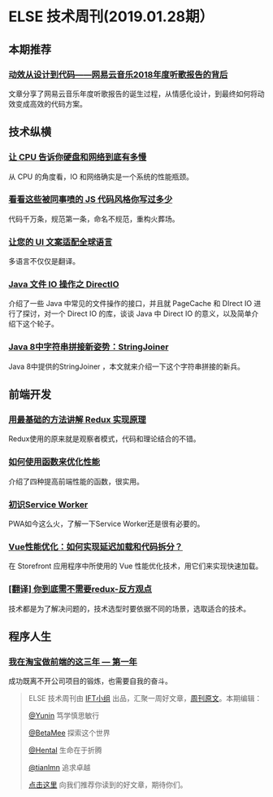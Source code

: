 # ELSE 技术周刊(2019.01.28期）

## 本期推荐

### [动效从设计到代码——网易云音乐2018年度听歌报告的背后](https://zhuanlan.zhihu.com/p/57576659)

文章分享了网易云音乐年度听歌报告的诞生过程，从情感化设计，到最终如何将动效变成高效的代码方案。

## 技术纵横

### [让 CPU 告诉你硬盘和网络到底有多慢](https://mp.weixin.qq.com/s/DiP84yhdHFTgYVGBf6nGvg)

从 CPU 的角度看，IO 和网络确实是一个系统的性能瓶颈。

### [看看这些被同事喷的 JS 代码风格你写过多少 ](https://mp.weixin.qq.com/s/V-YahkIenffgU4QpBBlggQ)

代码千万条，规范第一条，命名不规范，重构火葬场。

### [让您的 UI 文案适配全球语言](https://mp.weixin.qq.com/s/sl8jWJ8S5E7G5luHUnJAew)

多语言不仅仅是翻译。

### [Java 文件 IO 操作之 DirectIO](https://mp.weixin.qq.com/s/KtJUOTz4Pwyeo5hfRoumdg)

介绍了一些 Java 中常见的文件操作的接口，并且就 PageCache 和 DIrect IO 进行了探讨，对一个 Direct IO 的库，谈谈 Java 中 Direct IO 的意义，以及简单介绍下这个轮子。

### [Java 8中字符串拼接新姿势：StringJoiner](https://mp.weixin.qq.com/s/P9QGM-7IXAcWviSopK_-Hw)

Java 8中提供的StringJoiner ，本文就来介绍一下这个字符串拼接的新兵。

## 前端开发

### [用最基础的方法讲解 Redux 实现原理 ](https://juejin.im/post/5c77df326fb9a049f06af36f)

Redux使用的原来就是观察者模式，代码和理论结合的不错。

### [如何使用函数来优化性能](https://juejin.im/post/5c78d6dde51d453ecd049a4b)

介绍了四种提高前端性能的函数，很实用。

### [初识Service Worker](https://juejin.im/post/5c7872bce51d4532ad6531b2)

PWA如今这么火，了解一下Service Worker还是很有必要的。

### [Vue性能优化：如何实现延迟加载和代码拆分？](https://mp.weixin.qq.com/s/-m3F9SXxSuMAiy3WDqQmPA)

在 Storefront 应用程序中所使用的 Vue 性能优化技术，用它们来实现快速加载。

### [[翻译] 你到底需不需要redux-反方观点](https://zhuanlan.zhihu.com/p/57423535)

技术都是为了解决问题的，技术选型时要依据不同的场景，选取适合的技术。

## 程序人生

### [我在淘宝做前端的这三年 — 第一年](https://zhuanlan.zhihu.com/p/55272391)

成功既离不开公司项目的锻炼，也需要自我的奋斗。


> ELSE 技术周刊由 [IFT小组](https://github.com/CtripFE) 出品，汇聚一周好文章，[周刊原文](https://zhuanlan.zhihu.com/p/55863868)。本期编辑：
>
> [@Yunin](https://github.com/Yunin) 笃学慎思敏行
>
> [@BetaMee](https://github.com/BetaMee) 探索这个世界
>
> [@Hental](https://github.com/Hental) 生命在于折腾
>
> [@tianlmn](https://github.com/tianlmn) 追求卓越
>
> [点击这里](https://github.com/CtripFE/fe-weekly/issues) 向我们推荐你读到的好文章，期待你们。
